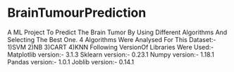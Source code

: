 # BrainTumourPrediction
A ML Project To Predict The Brain Tumor By Using Different Algorithms And Selecting The Best One.
4 Algorithms Were Analysed For This Dataset:-
1)SVM
2)NB
3)CART
4)KNN
Following VersionOf Libraries Were Used:-
Matplotlib version:- 3.1.3
Sklearn version:- 0.23.1
Numpy version:- 1.18.1
Pandas version:- 1.0.1
Joblib version:- 0.14.1
